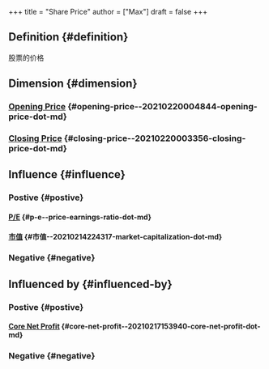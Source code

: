 +++
title = "Share Price"
author = ["Max"]
draft = false
+++

## Definition {#definition}

股票的价格


## Dimension {#dimension}


### [Opening Price](20210220004844-opening_price.md) {#opening-price--20210220004844-opening-price-dot-md}


### [Closing Price](20210220003356-closing_price.md) {#closing-price--20210220003356-closing-price-dot-md}


## Influence {#influence}


### Postive {#postive}


#### [P/E](price–earnings-ratio.md) {#p-e--price-earnings-ratio-dot-md}


#### [市值](20210214224317-market_capitalization.md) {#市值--20210214224317-market-capitalization-dot-md}


### Negative {#negative}


## Influenced by {#influenced-by}


### Postive {#postive}


#### [Core Net Profit](20210217153940-core_net_profit.md) {#core-net-profit--20210217153940-core-net-profit-dot-md}


### Negative {#negative}
